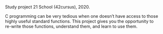 Study project 21 School (42cursus), 2020.

C programming can be very tedious when one doesn’t have access to those highly useful
standard functions. This project gives you the opportunity to re-write those functions,
understand them, and learn to use them.
